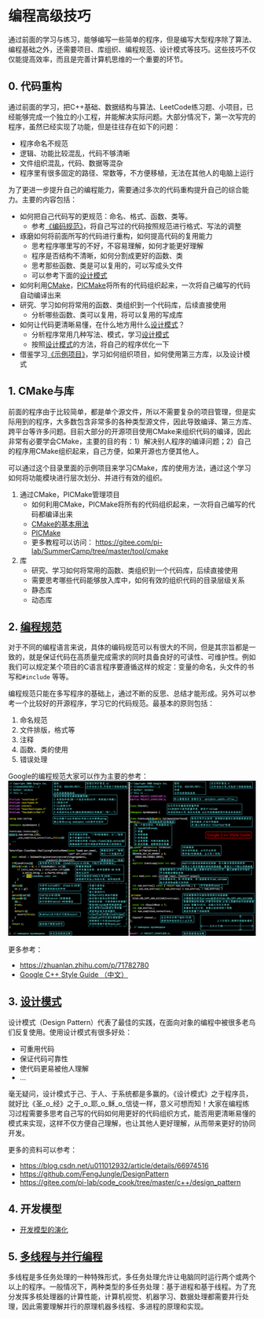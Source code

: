 # 编程高级技巧

通过前面的学习与练习，能够编写一些简单的程序，但是编写大型程序除了算法、编程基础之外，还需要项目、库组织、编程规范、设计模式等技巧。这些技巧不仅仅能提高效率，而且是完善计算机思维的一个重要的环节。


## 0. 代码重构
通过前面的学习，把C++基础、数据结构与算法、LeetCode练习题、小项目，已经能够完成一个独立的小工程，并能解决实际问题。大部分情况下，第一次写完的程序，虽然已经实现了功能，但是往往存在如下的问题：
* 程序命名不规范
* 逻辑、功能比较混乱，代码不够清晰
* 文件组织混乱，代码、数据等混杂
* 程序里有很多固定的路径、常数等，不方便移植，无法在其他人的电脑上运行

为了更进一步提升自己的编程能力，需要通过多次的代码重构提升自己的综合能力。主要的内容包括：

- 如何把自己代码写的更规范：命名、格式、函数、类等。
    - 参考[《编码规范》](programming_standard)，将自己写过的代码按照规范进行格式、写法的调整
- 琢磨如何将前面所写的代码进行重构，如何提高代码的复用能力
    - 思考程序哪里写的不好，不容易理解，如何才能更好理解
    - 程序是否结构不清晰，如何分割成更好的函数、类
    - 思考那些函数、类是可以复用的，可以写成头文件
    - 可以参考下面的[设计模式](4_DesignPattern_UML)
- 如何利用[CMake](../6_tools/cmake)，[PICMake](../6_tools/cmake/PICMake.md)将所有的代码组织起来，一次将自己编写的代码自动编译出来
- 研究、学习如何将常用的函数、类组织到一个代码库，后续直接使用
    - 分析哪些函数、类可以复用，将可以复用的写成库
- 如何让代码更清晰易懂，在什么地方用什么[设计模式](4_DesignPattern_UML)？
	- 分析程序常用几种写法、模式，学习[设计模式](4_DesignPattern_UML)
	- 按照[设计模式](4_DesignPattern_UML)的方法，将自己的程序优化一下
- 借鉴学习[《示例项目》](https://gitee.com/pi-lab/code_cook/blob/master/DemoProjects.md)，学习如何组织项目，如何使用第三方库，以及设计模式


## 1. CMake与库

前面的程序由于比较简单，都是单个源文件，所以不需要复杂的项目管理，但是实际用到的程序，大多数包含非常多的各种类型源文件，因此导致编译、第三方库、跨平台等许多问题。目前大部分的开源项目使用CMake来组织代码的编译，因此非常有必要学会CMake，主要的目的有：1）解决别人程序的编译问题；2）自己的程序用CMake组织起来，自己方便，如果开源也方便其他人。

可以通过这个目录里面的示例项目来学习CMake，库的使用方法，通过这个学习如何将功能模块进行层次划分、并进行有效的组织。

1. 通过CMake，PICMake管理项目
    - 如何利用CMake，PICMake将所有的代码组织起来，一次将自己编写的代码都编译出来
    - [CMake的基本用法](../6_tools/cmake)
    - [PICMake](../6_tools/cmake/PICMake.md)
    - 更多教程可以访问： https://gitee.com/pi-lab/SummerCamp/tree/master/tool/cmake
2. 库
    - 研究、学习如何将常用的函数、类组织到一个代码库，后续直接使用
    - 需要思考哪些代码能够放入库中，如何有效的组织代码的目录层级关系
    - 静态库
    - 动态库



## 2. [编程规范](programming_standard)

对于不同的编程语言来说，具体的编码规范可以有很大的不同，但是其宗旨都是一致的，就是保证代码在高质量完成需求的同时具备良好的可读性、可维护性。例如我们可以规定某个项目的C语言程序要遵循这样的规定：变量的命名，头文件的书写和`#include` 等等。

编程规范只能在多写程序的基础上，通过不断的反思、总结才能形成。另外可以参考一个比较好的开源程序，学习它的代码规范。最基本的原则包括：

1. 命名规范
2. 文件排版，格式等
3. 注释
4. 函数、类的使用
5. 错误处理

Google的编程规范大家可以作为主要的参考：
![code standard](programming_standard/Google_Cpp_Style_guide_CN.png)

更多参考：
* https://zhuanlan.zhihu.com/p/71782780
* [Google C++ Style Guide （中文）](programming_standard/Google_Cpp_Style_guide_CN.pdf)



## 3. [设计模式](4_DesignPattern_UML)

设计模式（Design Pattern）代表了最佳的实践，在面向对象的编程中被很多老鸟们反复使用。使用设计模式有很多好处：

- 可重用代码
- 保证代码可靠性
- 使代码更易被他人理解
- …

毫无疑问，设计模式于己、于人、于系统都是多赢的。《设计模式》之于程序员，就好比《圣_o_经》之于_o_耶_o_稣_o_信徒一样，意义可想而知！大家在编程练习过程需要多思考自己写的代码如何用更好的代码组织方式，能否用更清晰易懂的模式来实现，这样不仅方便自己理解，也让其他人更好理解，从而带来更好的协同开发。



更多的资料可以参考：

* https://blog.csdn.net/u011012932/article/details/66974516
* https://github.com/FengJungle/DesignPattern
* https://gitee.com/pi-lab/code_cook/tree/master/c++/design_pattern



## 4. 开发模型

* [开发模型的演化](https://www.toutiao.com/i6863271015640728068/)



## 5. [多线程与并行编程](5_MultiThread)

多线程是多任务处理的一种特殊形式，多任务处理允许让电脑同时运行两个或两个以上的程序。一般情况下，两种类型的多任务处理：基于进程和基于线程。为了充分发挥多核处理器的计算性能，计算机视觉、机器学习、数据处理都需要并行处理，因此需要理解并行的原理机器多线程、多进程的原理和实现。


